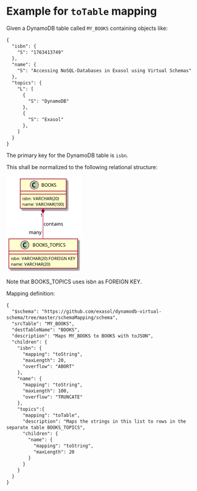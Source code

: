 # Example for `toTable` mapping

Given a DynamoDB table called `MY_BOOKS` containing objects like:

```
{
  "isbn": {
    "S": "1763413749"
  },
  "name": {
    "S": "Accessing NoSQL-Databases in Exasol using Virtual Schemas"
  },
  "topics": {
    "L": [
      {
        "S": "DynamoDB"
      },
      {
        "S": "Exasol"
      },
    ]
  }
}
```

The primary key for the DynamoDB table is `isbn`.

This shall be normalized to the following relational structure:

![Class diagram](diagrams/mappingToTable.png)

Note that BOOKS_TOPICS uses isbn as FOREIGN KEY.

Mapping definition:
```
{
  "$schema": "https://github.com/exasol/dynamodb-virtual-schema/tree/master/schemaMapping/schema",
  "srcTable": "MY_BOOKS",
  "destTableName": "BOOKS",
  "description": "Maps MY_BOOKS to BOOKS with toJSON",
  "children": {
    "isbn": {
      "mapping": "toString",
      "maxLength": 20,
      "overflow": "ABORT"
    },
    "name": {
      "mapping": "toString",
      "maxLength": 100,
      "overflow": "TRUNCATE"
    },
    "topics":{
      "mapping": "toTable",
      "description": "Maps the strings in this list to rows in the separate table BOOKS_TOPICS",
      "children": {
        "name": {
          "mapping": "toString",
          "maxLength": 20
        }
      }
    }
  }
}
```
